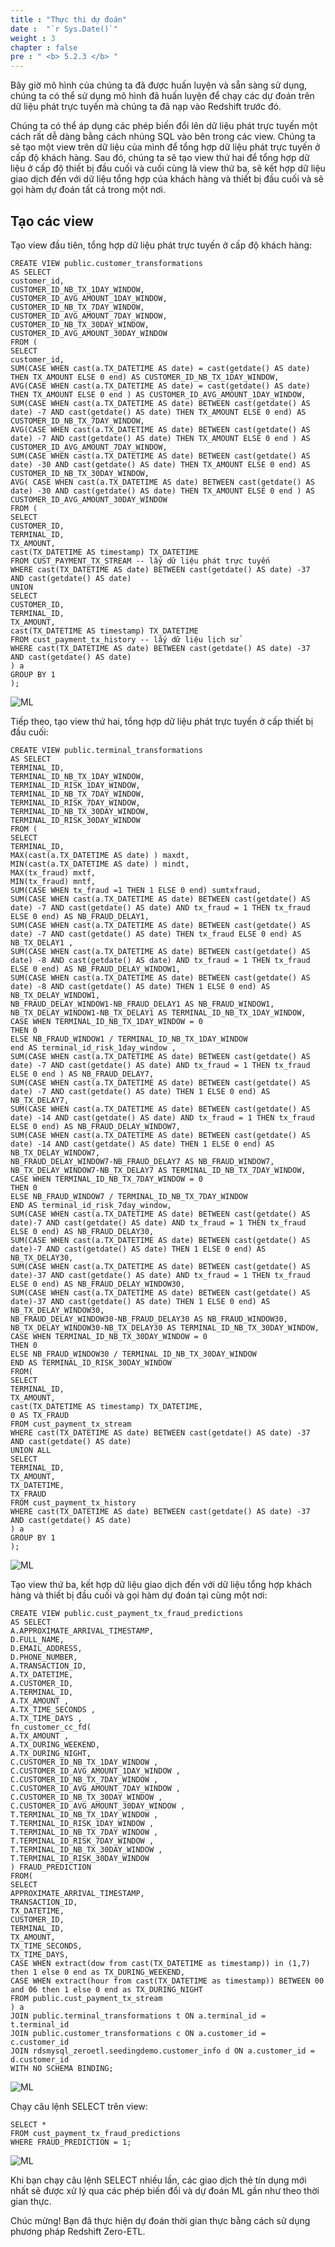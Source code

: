 ```yaml
---
title : "Thực thi dự đoán"
date :  "`r Sys.Date()`" 
weight : 3 
chapter : false
pre : " <b> 5.2.3 </b> "
---
```


Bây giờ mô hình của chúng ta đã được huấn luyện và sẵn sàng sử dụng, chúng ta có thể sử dụng mô hình đã huấn luyện để chạy các dự đoán trên dữ liệu phát trực tuyến mà chúng ta đã nạp vào Redshift trước đó.

Chúng ta có thể áp dụng các phép biến đổi lên dữ liệu phát trực tuyến một cách rất dễ dàng bằng cách nhúng SQL vào bên trong các view. Chúng ta sẽ tạo một view trên dữ liệu của mình để tổng hợp dữ liệu phát trực tuyến ở cấp độ khách hàng. Sau đó, chúng ta sẽ tạo view thứ hai để tổng hợp dữ liệu ở cấp độ thiết bị đầu cuối và cuối cùng là view thứ ba, sẽ kết hợp dữ liệu giao dịch đến với dữ liệu tổng hợp của khách hàng và thiết bị đầu cuối và sẽ gọi hàm dự đoán tất cả trong một nơi.

## Tạo các view

Tạo view đầu tiên, tổng hợp dữ liệu phát trực tuyến ở cấp độ khách hàng:

```
CREATE VIEW public.customer_transformations
AS SELECT
customer_id,
CUSTOMER_ID_NB_TX_1DAY_WINDOW,
CUSTOMER_ID_AVG_AMOUNT_1DAY_WINDOW,
CUSTOMER_ID_NB_TX_7DAY_WINDOW,
CUSTOMER_ID_AVG_AMOUNT_7DAY_WINDOW,
CUSTOMER_ID_NB_TX_30DAY_WINDOW,
CUSTOMER_ID_AVG_AMOUNT_30DAY_WINDOW
FROM (
SELECT
customer_id,
SUM(CASE WHEN cast(a.TX_DATETIME AS date) = cast(getdate() AS date) THEN TX_AMOUNT ELSE 0 end) AS CUSTOMER_ID_NB_TX_1DAY_WINDOW,
AVG(CASE WHEN cast(a.TX_DATETIME AS date) = cast(getdate() AS date) THEN TX_AMOUNT ELSE 0 end ) AS CUSTOMER_ID_AVG_AMOUNT_1DAY_WINDOW,
SUM(CASE WHEN cast(a.TX_DATETIME AS date) BETWEEN cast(getdate() AS date) -7 AND cast(getdate() AS date) THEN TX_AMOUNT ELSE 0 end) AS CUSTOMER_ID_NB_TX_7DAY_WINDOW,
AVG(CASE WHEN cast(a.TX_DATETIME AS date) BETWEEN cast(getdate() AS date) -7 AND cast(getdate() AS date) THEN TX_AMOUNT ELSE 0 end ) AS CUSTOMER_ID_AVG_AMOUNT_7DAY_WINDOW,
SUM(CASE WHEN cast(a.TX_DATETIME AS date) BETWEEN cast(getdate() AS date) -30 AND cast(getdate() AS date) THEN TX_AMOUNT ELSE 0 end) AS CUSTOMER_ID_NB_TX_30DAY_WINDOW,
AVG( CASE WHEN cast(a.TX_DATETIME AS date) BETWEEN cast(getdate() AS date) -30 AND cast(getdate() AS date) THEN TX_AMOUNT ELSE 0 end ) AS CUSTOMER_ID_AVG_AMOUNT_30DAY_WINDOW
FROM (
SELECT
CUSTOMER_ID,
TERMINAL_ID,
TX_AMOUNT,
cast(TX_DATETIME AS timestamp) TX_DATETIME
FROM CUST_PAYMENT_TX_STREAM -- lấy dữ liệu phát trực tuyến
WHERE cast(TX_DATETIME AS date) BETWEEN cast(getdate() AS date) -37 AND cast(getdate() AS date)
UNION
SELECT
CUSTOMER_ID,
TERMINAL_ID,
TX_AMOUNT,
cast(TX_DATETIME AS timestamp) TX_DATETIME
FROM cust_payment_tx_history -- lấy dữ liệu lịch sử
WHERE cast(TX_DATETIME AS date) BETWEEN cast(getdate() AS date) -37 AND cast(getdate() AS date)
) a
GROUP BY 1
);
```


![ML](/images/6.ML/10.png)

Tiếp theo, tạo view thứ hai, tổng hợp dữ liệu phát trực tuyến ở cấp thiết bị đầu cuối:

```
CREATE VIEW public.terminal_transformations
AS SELECT
TERMINAL_ID,
TERMINAL_ID_NB_TX_1DAY_WINDOW,
TERMINAL_ID_RISK_1DAY_WINDOW,
TERMINAL_ID_NB_TX_7DAY_WINDOW,
TERMINAL_ID_RISK_7DAY_WINDOW,
TERMINAL_ID_NB_TX_30DAY_WINDOW,
TERMINAL_ID_RISK_30DAY_WINDOW
FROM (
SELECT
TERMINAL_ID,
MAX(cast(a.TX_DATETIME AS date) ) maxdt,
MIN(cast(a.TX_DATETIME AS date) ) mindt,
MAX(tx_fraud) mxtf,
MIN(tx_fraud) mntf,
SUM(CASE WHEN tx_fraud =1 THEN 1 ELSE 0 end) sumtxfraud,
SUM(CASE WHEN cast(a.TX_DATETIME AS date) BETWEEN cast(getdate() AS date) -7 AND cast(getdate() AS date) AND tx_fraud = 1 THEN tx_fraud ELSE 0 end) AS NB_FRAUD_DELAY1,
SUM(CASE WHEN cast(a.TX_DATETIME AS date) BETWEEN cast(getdate() AS date) -7 AND cast(getdate() AS date) THEN tx_fraud ELSE 0 end) AS NB_TX_DELAY1 ,
SUM(CASE WHEN cast(a.TX_DATETIME AS date) BETWEEN cast(getdate() AS date) -8 AND cast(getdate() AS date) AND tx_fraud = 1 THEN tx_fraud ELSE 0 end) AS NB_FRAUD_DELAY_WINDOW1,
SUM(CASE WHEN cast(a.TX_DATETIME AS date) BETWEEN cast(getdate() AS date) -8 AND cast(getdate() AS date) THEN 1 ELSE 0 end) AS NB_TX_DELAY_WINDOW1,
NB_FRAUD_DELAY_WINDOW1-NB_FRAUD_DELAY1 AS NB_FRAUD_WINDOW1,
NB_TX_DELAY_WINDOW1-NB_TX_DELAY1 AS TERMINAL_ID_NB_TX_1DAY_WINDOW,
CASE WHEN TERMINAL_ID_NB_TX_1DAY_WINDOW = 0
THEN 0
ELSE NB_FRAUD_WINDOW1 / TERMINAL_ID_NB_TX_1DAY_WINDOW
end AS terminal_id_risk_1day_window ,
SUM(CASE WHEN cast(a.TX_DATETIME AS date) BETWEEN cast(getdate() AS date) -7 AND cast(getdate() AS date) AND tx_fraud = 1 THEN tx_fraud ELSE 0 end ) AS NB_FRAUD_DELAY7,
SUM(CASE WHEN cast(a.TX_DATETIME AS date) BETWEEN cast(getdate() AS date) -7 AND cast(getdate() AS date) THEN 1 ELSE 0 end) AS NB_TX_DELAY7,
SUM(CASE WHEN cast(a.TX_DATETIME AS date) BETWEEN cast(getdate() AS date) -14 AND cast(getdate() AS date) AND tx_fraud = 1 THEN tx_fraud ELSE 0 end) AS NB_FRAUD_DELAY_WINDOW7,
SUM(CASE WHEN cast(a.TX_DATETIME AS date) BETWEEN cast(getdate() AS date) -14 AND cast(getdate() AS date) THEN 1 ELSE 0 end) AS NB_TX_DELAY_WINDOW7,
NB_FRAUD_DELAY_WINDOW7-NB_FRAUD_DELAY7 AS NB_FRAUD_WINDOW7,
NB_TX_DELAY_WINDOW7-NB_TX_DELAY7 AS TERMINAL_ID_NB_TX_7DAY_WINDOW,
CASE WHEN TERMINAL_ID_NB_TX_7DAY_WINDOW = 0
THEN 0
ELSE NB_FRAUD_WINDOW7 / TERMINAL_ID_NB_TX_7DAY_WINDOW
END AS terminal_id_risk_7day_window,
SUM(CASE WHEN cast(a.TX_DATETIME AS date) BETWEEN cast(getdate() AS date)-7 AND cast(getdate() AS date) AND tx_fraud = 1 THEN tx_fraud ELSE 0 end) AS NB_FRAUD_DELAY30,
SUM(CASE WHEN cast(a.TX_DATETIME AS date) BETWEEN cast(getdate() AS date)-7 AND cast(getdate() AS date) THEN 1 ELSE 0 end) AS NB_TX_DELAY30,
SUM(CASE WHEN cast(a.TX_DATETIME AS date) BETWEEN cast(getdate() AS date)-37 AND cast(getdate() AS date) AND tx_fraud = 1 THEN tx_fraud ELSE 0 end) AS NB_FRAUD_DELAY_WINDOW30,
SUM(CASE WHEN cast(a.TX_DATETIME AS date) BETWEEN cast(getdate() AS date)-37 AND cast(getdate() AS date) THEN 1 ELSE 0 end) AS NB_TX_DELAY_WINDOW30,
NB_FRAUD_DELAY_WINDOW30-NB_FRAUD_DELAY30 AS NB_FRAUD_WINDOW30,
NB_TX_DELAY_WINDOW30-NB_TX_DELAY30 AS TERMINAL_ID_NB_TX_30DAY_WINDOW,
CASE WHEN TERMINAL_ID_NB_TX_30DAY_WINDOW = 0
THEN 0
ELSE NB_FRAUD_WINDOW30 / TERMINAL_ID_NB_TX_30DAY_WINDOW
END AS TERMINAL_ID_RISK_30DAY_WINDOW
FROM(
SELECT
TERMINAL_ID,
TX_AMOUNT,
cast(TX_DATETIME AS timestamp) TX_DATETIME,
0 AS TX_FRAUD
FROM cust_payment_tx_stream
WHERE cast(TX_DATETIME AS date) BETWEEN cast(getdate() AS date) -37 AND cast(getdate() AS date)
UNION ALL
SELECT
TERMINAL_ID,
TX_AMOUNT,
TX_DATETIME,
TX_FRAUD
FROM cust_payment_tx_history
WHERE cast(TX_DATETIME AS date) BETWEEN cast(getdate() AS date) -37 AND cast(getdate() AS date)
) a
GROUP BY 1
);
```

![ML](/images/6.ML/11.png)

Tạo view thứ ba, kết hợp dữ liệu giao dịch đến với dữ liệu tổng hợp khách hàng và thiết bị đầu cuối và gọi hàm dự đoán tại cùng một nơi:

```
CREATE VIEW public.cust_payment_tx_fraud_predictions
AS SELECT
A.APPROXIMATE_ARRIVAL_TIMESTAMP,
D.FULL_NAME,
D.EMAIL_ADDRESS,
D.PHONE_NUMBER,
A.TRANSACTION_ID,
A.TX_DATETIME,
A.CUSTOMER_ID,
A.TERMINAL_ID,
A.TX_AMOUNT ,
A.TX_TIME_SECONDS ,
A.TX_TIME_DAYS ,
fn_customer_cc_fd(
A.TX_AMOUNT ,
A.TX_DURING_WEEKEND,
A.TX_DURING_NIGHT,
C.CUSTOMER_ID_NB_TX_1DAY_WINDOW ,
C.CUSTOMER_ID_AVG_AMOUNT_1DAY_WINDOW ,
C.CUSTOMER_ID_NB_TX_7DAY_WINDOW ,
C.CUSTOMER_ID_AVG_AMOUNT_7DAY_WINDOW ,
C.CUSTOMER_ID_NB_TX_30DAY_WINDOW ,
C.CUSTOMER_ID_AVG_AMOUNT_30DAY_WINDOW ,
T.TERMINAL_ID_NB_TX_1DAY_WINDOW ,
T.TERMINAL_ID_RISK_1DAY_WINDOW ,
T.TERMINAL_ID_NB_TX_7DAY_WINDOW ,
T.TERMINAL_ID_RISK_7DAY_WINDOW ,
T.TERMINAL_ID_NB_TX_30DAY_WINDOW ,
T.TERMINAL_ID_RISK_30DAY_WINDOW
) FRAUD_PREDICTION
FROM(
SELECT
APPROXIMATE_ARRIVAL_TIMESTAMP,
TRANSACTION_ID,
TX_DATETIME,
CUSTOMER_ID,
TERMINAL_ID,
TX_AMOUNT,
TX_TIME_SECONDS,
TX_TIME_DAYS,
CASE WHEN extract(dow from cast(TX_DATETIME as timestamp)) in (1,7) then 1 else 0 end as TX_DURING_WEEKEND,
CASE WHEN extract(hour from cast(TX_DATETIME as timestamp)) BETWEEN 00 and 06 then 1 else 0 end as TX_DURING_NIGHT
FROM public.cust_payment_tx_stream
) a
JOIN public.terminal_transformations t ON a.terminal_id = t.terminal_id
JOIN public.customer_transformations c ON a.customer_id = c.customer_id
JOIN rdsmysql_zeroetl.seedingdemo.customer_info d ON a.customer_id = d.customer_id
WITH NO SCHEMA BINDING;
```


![ML](/images/6.ML/12.png)

Chạy câu lệnh SELECT trên view:

```
SELECT *
FROM cust_payment_tx_fraud_predictions
WHERE FRAUD_PREDICTION = 1;
```

![ML](/images/6.ML/13.png)

Khi bạn chạy câu lệnh SELECT nhiều lần, các giao dịch thẻ tín dụng mới nhất sẽ được xử lý qua các phép biến đổi và dự đoán ML gần như theo thời gian thực.

Chúc mừng! Bạn đã thực hiện dự đoán thời gian thực bằng cách sử dụng phương pháp Redshift Zero-ETL.